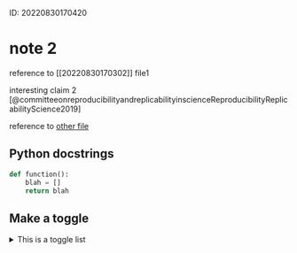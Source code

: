 ID: 20220830170420

# note 2

reference to [[20220830170302]] file1

interesting claim 2 [@committeeonreproducibilityandreplicabilityinscienceReproducibilityReplicabilityScience2019]

reference to [other file](./file1.md)

## Python docstrings
```python
def function():
    blah = []
    return blah

```

## Make a toggle
<details>
<summary>This is a toggle list</summary>
- List item 1
- List item 2
- Another list item 
</details>
